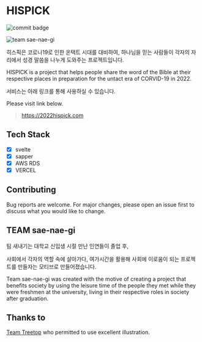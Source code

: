 # HISPICK
![commit badge](https://img.shields.io/github/commit-activity/w/sae-nae-gi/hispick)

![team sae-nae-gi](https://img.shields.io/badge/team-sae--ne--gi-blueviolet)

히스픽은 코로나19로 인한 온택트 시대를 대비하여, 하나님을 믿는 사람들이 각자의 자리에서 성경 말씀을 나누게 도와주는 프로젝트입니다.

HISPICK is a project that helps people share the word of the Bible at their respective places in preparation for the untact era of CORVID-19 in 2022.

서비스는 아래 링크를 통해 사용하실 수 있습니다.

Please visit link below.
> https://2022hispick.com



## Tech Stack

- [x] svelte
- [x] sapper
- [x] AWS RDS
- [x] VERCEL

## Contributing
Bug reports are welcome. For major changes, please open an issue first to discuss what you would like to change.


## TEAM sae-nae-gi
팀 새내기는 대학교 신입생 시절 만난 인연들이 졸업 후, 

사회에서 각자의 역할 속에 살아가다, 여가시간을 활용해 사회에 이로움이 되는 프로젝트를 만들자는 모티브로 만들어졌습니다.


Team sae-nae-gi was created with the motive of creating a project that benefits society by using the leisure time of the people they met while they were freshmen at the university, living in their respective roles in society after graduation.

## Thanks to
 [Team Treetop](https://thetreetopco.wordpress.com/) who permitted to use excellent illustration. 
